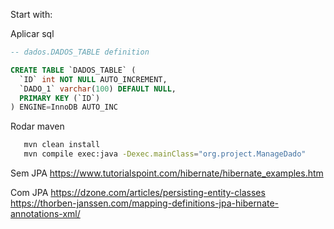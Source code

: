 Start with:

Aplicar sql 

```sql
-- dados.DADOS_TABLE definition

CREATE TABLE `DADOS_TABLE` (
  `ID` int NOT NULL AUTO_INCREMENT,
  `DADO_1` varchar(100) DEFAULT NULL,
  PRIMARY KEY (`ID`)
) ENGINE=InnoDB AUTO_INC
```

Rodar maven
```bash
   mvn clean install
   mvn compile exec:java -Dexec.mainClass="org.project.ManageDado"
```

Sem JPA
https://www.tutorialspoint.com/hibernate/hibernate_examples.htm

Com JPA
https://dzone.com/articles/persisting-entity-classes
https://thorben-janssen.com/mapping-definitions-jpa-hibernate-annotations-xml/